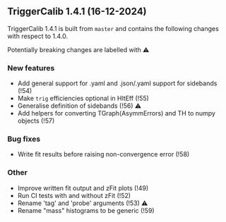 ## TriggerCalib 1.4.1 (16-12-2024)

TriggerCalib 1.4.1 is built from ``master`` and contains the following changes with respect to 1.4.0.

Potentially breaking changes are labelled with :warning:

### New features
 - Add general support for .yaml and .json/.yaml support for sidebands (!54)
 - Make `trig` efficiencies optional in HltEff (!55)
 - Generalise definition of sidebands (!56) :warning:
 - Add helpers for converting TGraph(AsymmErrors) and TH to numpy objects (!57)

### Bug fixes
 - Write fit results before raising non-convergence error (!58)

### Other
 - Improve written fit output and zFit plots (!49)
 - Run CI tests with and without zFit (!52)
 - Rename 'tag' and 'probe' arguments (!53) :warning:
 - Rename "mass" histograms to be generic (!59)
